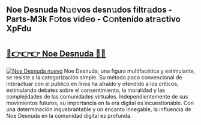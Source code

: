 ## Noe Desnuda N𝚞𝚎vos desn𝚞dos filtr𝚊dos - Parts-M3k F𝚘tos vid𝚎o - C𝚘ntenido atr𝚊ctivo XpFdu

# <h2><a href="http://mb3vn6z.tromn.icu/?c=Noe+Desnuda">🔗👉👉👉 Noe Desnuda 🔗🔗</a></h2>

[![Noe Desnuda nuevo](https://i.imgur.com/pEAQMta.gif)](http://mb3vn6z.tromn.icu/?c=Noe+Desnuda)
Noe Desnuda, una figura multifacética y estimulante, se resiste a la categorización simple. Su método poco convencional de interactuar con el público en línea ha atraído y ofendido a los críticos, estimulando debates sobre el consentimiento, la moralidad y las complejidades de las comunidades virtuales. Independientemente de sus movimientos futuros, su importancia en la era digital es incuestionable. Con una determinación inquebrantable y un encanto innegable, la influencia de Noe Desnuda en la comunidad digital es profunda.
